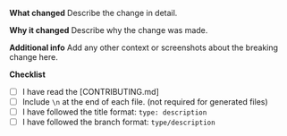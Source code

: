 **What changed**
Describe the change in detail.

**Why it changed**
Describe why the change was made.

**Additional info**
Add any other context or screenshots about the breaking change here.

**Checklist**
- [ ] I have read the [CONTRIBUTING.md]
- [ ] Include `\n` at the end of each file. (not required for generated files)
- [ ] I have followed the title format: `type: description`
- [ ] I have followed the branch format: `type/description`
